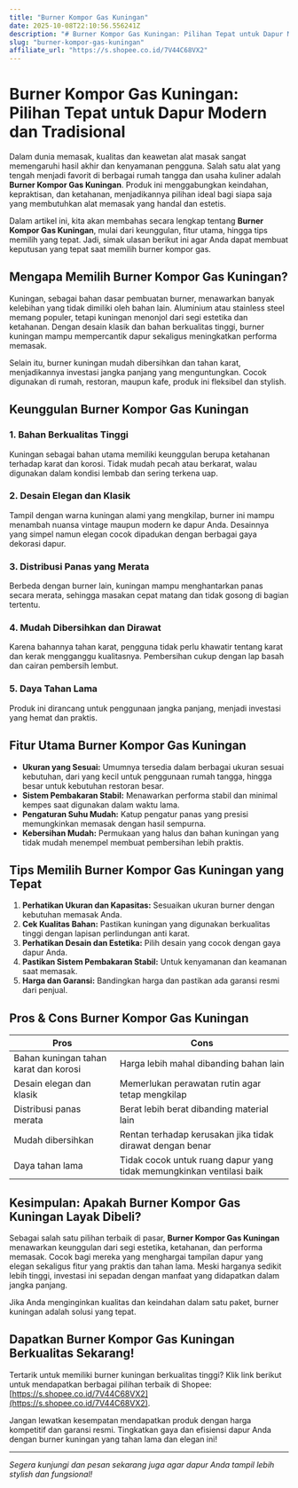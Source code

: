 ```yaml
---
title: "Burner Kompor Gas Kuningan"
date: 2025-10-08T22:10:56.556241Z
description: "# Burner Kompor Gas Kuningan: Pilihan Tepat untuk Dapur Modern dan Tradisional..."
slug: "burner-kompor-gas-kuningan"
affiliate_url: "https://s.shopee.co.id/7V44C68VX2"
---
```

# Burner Kompor Gas Kuningan: Pilihan Tepat untuk Dapur Modern dan Tradisional

Dalam dunia memasak, kualitas dan keawetan alat masak sangat memengaruhi hasil akhir dan kenyamanan pengguna. Salah satu alat yang tengah menjadi favorit di berbagai rumah tangga dan usaha kuliner adalah **Burner Kompor Gas Kuningan**. Produk ini menggabungkan keindahan, kepraktisan, dan ketahanan, menjadikannya pilihan ideal bagi siapa saja yang membutuhkan alat memasak yang handal dan estetis.

Dalam artikel ini, kita akan membahas secara lengkap tentang **Burner Kompor Gas Kuningan**, mulai dari keunggulan, fitur utama, hingga tips memilih yang tepat. Jadi, simak ulasan berikut ini agar Anda dapat membuat keputusan yang tepat saat memilih burner kompor gas.

## Mengapa Memilih Burner Kompor Gas Kuningan?

Kuningan, sebagai bahan dasar pembuatan burner, menawarkan banyak kelebihan yang tidak dimiliki oleh bahan lain. Aluminium atau stainless steel memang populer, tetapi kuningan menonjol dari segi estetika dan ketahanan. Dengan desain klasik dan bahan berkualitas tinggi, burner kuningan mampu mempercantik dapur sekaligus meningkatkan performa memasak.

Selain itu, burner kuningan mudah dibersihkan dan tahan karat, menjadikannya investasi jangka panjang yang menguntungkan. Cocok digunakan di rumah, restoran, maupun kafe, produk ini fleksibel dan stylish.

## Keunggulan Burner Kompor Gas Kuningan

### 1. Bahan Berkualitas Tinggi
Kuningan sebagai bahan utama memiliki keunggulan berupa ketahanan terhadap karat dan korosi. Tidak mudah pecah atau berkarat, walau digunakan dalam kondisi lembab dan sering terkena uap.

### 2. Desain Elegan dan Klasik
Tampil dengan warna kuningan alami yang mengkilap, burner ini mampu menambah nuansa vintage maupun modern ke dapur Anda. Desainnya yang simpel namun elegan cocok dipadukan dengan berbagai gaya dekorasi dapur.

### 3. Distribusi Panas yang Merata
Berbeda dengan burner lain, kuningan mampu menghantarkan panas secara merata, sehingga masakan cepat matang dan tidak gosong di bagian tertentu.

### 4. Mudah Dibersihkan dan Dirawat
Karena bahannya tahan karat, pengguna tidak perlu khawatir tentang karat dan kerak mengganggu kualitasnya. Pembersihan cukup dengan lap basah dan cairan pembersih lembut.

### 5. Daya Tahan Lama
Produk ini dirancang untuk penggunaan jangka panjang, menjadi investasi yang hemat dan praktis.

## Fitur Utama Burner Kompor Gas Kuningan

- **Ukuran yang Sesuai:** Umumnya tersedia dalam berbagai ukuran sesuai kebutuhan, dari yang kecil untuk penggunaan rumah tangga, hingga besar untuk kebutuhan restoran besar.
- **Sistem Pembakaran Stabil:** Menawarkan performa stabil dan minimal kempes saat digunakan dalam waktu lama.
- **Pengaturan Suhu Mudah:** Katup pengatur panas yang presisi memungkinkan memasak dengan hasil sempurna.
- **Kebersihan Mudah:** Permukaan yang halus dan bahan kuningan yang tidak mudah menempel membuat pembersihan lebih praktis.

## Tips Memilih Burner Kompor Gas Kuningan yang Tepat

1. **Perhatikan Ukuran dan Kapasitas:** Sesuaikan ukuran burner dengan kebutuhan memasak Anda.
2. **Cek Kualitas Bahan:** Pastikan kuningan yang digunakan berkualitas tinggi dengan lapisan perlindungan anti karat.
3. **Perhatikan Desain dan Estetika:** Pilih desain yang cocok dengan gaya dapur Anda.
4. **Pastikan Sistem Pembakaran Stabil:** Untuk kenyamanan dan keamanan saat memasak.
5. **Harga dan Garansi:** Bandingkan harga dan pastikan ada garansi resmi dari penjual.

## Pros & Cons Burner Kompor Gas Kuningan

| **Pros** | **Cons** |
| --- | --- |
| Bahan kuningan tahan karat dan korosi | Harga lebih mahal dibanding bahan lain |
| Desain elegan dan klasik | Memerlukan perawatan rutin agar tetap mengkilap |
| Distribusi panas merata | Berat lebih berat dibanding material lain |
| Mudah dibersihkan | Rentan terhadap kerusakan jika tidak dirawat dengan benar |
| Daya tahan lama | Tidak cocok untuk ruang dapur yang tidak memungkinkan ventilasi baik |

## Kesimpulan: Apakah Burner Kompor Gas Kuningan Layak Dibeli?

Sebagai salah satu pilihan terbaik di pasar, **Burner Kompor Gas Kuningan** menawarkan keunggulan dari segi estetika, ketahanan, dan performa memasak. Cocok bagi mereka yang menghargai tampilan dapur yang elegan sekaligus fitur yang praktis dan tahan lama. Meski harganya sedikit lebih tinggi, investasi ini sepadan dengan manfaat yang didapatkan dalam jangka panjang.

Jika Anda menginginkan kualitas dan keindahan dalam satu paket, burner kuningan adalah solusi yang tepat.

## Dapatkan Burner Kompor Gas Kuningan Berkualitas Sekarang!

Tertarik untuk memiliki burner kuningan berkualitas tinggi? Klik link berikut untuk mendapatkan berbagai pilihan terbaik di Shopee: [https://s.shopee.co.id/7V44C68VX2](https://s.shopee.co.id/7V44C68VX2).

Jangan lewatkan kesempatan mendapatkan produk dengan harga kompetitif dan garansi resmi. Tingkatkan gaya dan efisiensi dapur Anda dengan burner kuningan yang tahan lama dan elegan ini!

---

*Segera kunjungi dan pesan sekarang juga agar dapur Anda tampil lebih stylish dan fungsional!*